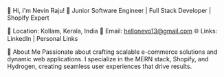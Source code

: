 👋 Hi, I'm Nevin Raju!
🎯 Junior Software Engineer | Full Stack Developer | Shopify Expert

📍 Location: Kollam, Kerala, India
📧 Email: hellonevo13@gmail.com
🌐 Links: LinkedIn | Personal Links

🚀 About Me
Passionate about crafting scalable e-commerce solutions and dynamic web applications. I specialize in the MERN stack, Shopify, and Hydrogen, creating seamless user experiences that drive results.
